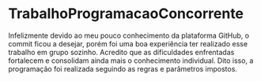 # TrabalhoProgramacaoConcorrente

Infelizmente devido ao meu pouco conhecimento da plataforma GitHub, o commit ficou a desejar, porém foi uma boa experiência ter realizado esse trabalho em grupo sozinho. Acredito que as dificuldades enfrentadas fortalecem e consolidam ainda mais o conhecimento individual. Dito isso, a programação foi realizada seguindo as regras e parâmetros impostos.
